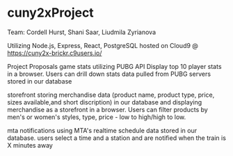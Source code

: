# cuny2xProject

Team: Cordell Hurst, Shani Saar, Liudmila Zyrianova

Utilizing Node.js, Express, React, PostgreSQL hosted on Cloud9 @ https://cuny2x-brickr.c9users.io/

Project Proposals
game stats utilizing PUBG API 
    Display top 10 player stats in a browser. Users can drill down stats data pulled from PUBG servers stored in our database

storefront
    storing merchandise data (product name, product type, price, sizes available,and short discription) in our database and displaying merchandise as a storefront in a browser. Users can filter products by men's or women's styles, type, price - low to high/high to low.

mta notifications
    using MTA's realtime schedule data stored in our database. users select a time and a station and are notified when the train is X minutes away
